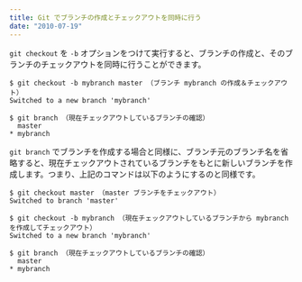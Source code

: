 ```yaml
---
title: Git でブランチの作成とチェックアウトを同時に行う
date: "2010-07-19"
---
```


`git checkout` を `-b` オプションをつけて実行すると、ブランチの作成と、そのブランチのチェックアウトを同時に行うことができます。

```
$ git checkout -b mybranch master （ブランチ mybranch の作成＆チェックアウト）
Switched to a new branch 'mybranch'

$ git branch （現在チェックアウトしているブランチの確認）
  master
* mybranch
```

```git branch``` でブランチを作成する場合と同様に、ブランチ元のブランチ名を省略すると、現在チェックアウトされているブランチをもとに新しいブランチを作成します。つまり、上記のコマンドは以下のようにするのと同様です。

```
$ git checkout master （master ブランチをチェックアウト）
Switched to branch 'master'

$ git checkout -b mybranch （現在チェックアウトしているブランチから mybranch を作成してチェックアウト）
Switched to a new branch 'mybranch'

$ git branch （現在チェックアウトしているブランチの確認）
  master
* mybranch
```

